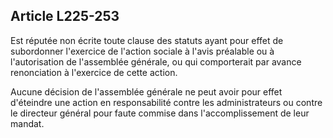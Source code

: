 Article L225-253
----
Est réputée non écrite toute clause des statuts ayant pour effet de subordonner
l'exercice de l'action sociale à l'avis préalable ou à l'autorisation de
l'assemblée générale, ou qui comporterait par avance renonciation à l'exercice
de cette action.

Aucune décision de l'assemblée générale ne peut avoir pour effet d'éteindre une
action en responsabilité contre les administrateurs ou contre le directeur
général pour faute commise dans l'accomplissement de leur mandat.
